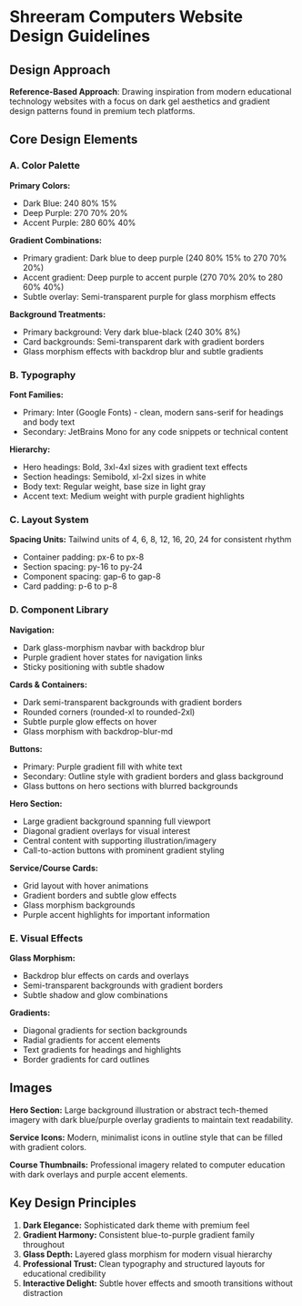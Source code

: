 # Shreeram Computers Website Design Guidelines

## Design Approach
**Reference-Based Approach**: Drawing inspiration from modern educational technology websites with a focus on dark gel aesthetics and gradient design patterns found in premium tech platforms.

## Core Design Elements

### A. Color Palette
**Primary Colors:**
- Dark Blue: 240 80% 15%
- Deep Purple: 270 70% 20%
- Accent Purple: 280 60% 40%

**Gradient Combinations:**
- Primary gradient: Dark blue to deep purple (240 80% 15% to 270 70% 20%)
- Accent gradient: Deep purple to accent purple (270 70% 20% to 280 60% 40%)
- Subtle overlay: Semi-transparent purple for glass morphism effects

**Background Treatments:**
- Primary background: Very dark blue-black (240 30% 8%)
- Card backgrounds: Semi-transparent dark with gradient borders
- Glass morphism effects with backdrop blur and subtle gradients

### B. Typography
**Font Families:**
- Primary: Inter (Google Fonts) - clean, modern sans-serif for headings and body text
- Secondary: JetBrains Mono for any code snippets or technical content

**Hierarchy:**
- Hero headings: Bold, 3xl-4xl sizes with gradient text effects
- Section headings: Semibold, xl-2xl sizes in white
- Body text: Regular weight, base size in light gray
- Accent text: Medium weight with purple gradient highlights

### C. Layout System
**Spacing Units:** Tailwind units of 4, 6, 8, 12, 16, 20, 24 for consistent rhythm
- Container padding: px-6 to px-8
- Section spacing: py-16 to py-24
- Component spacing: gap-6 to gap-8
- Card padding: p-6 to p-8

### D. Component Library

**Navigation:**
- Dark glass-morphism navbar with backdrop blur
- Purple gradient hover states for navigation links
- Sticky positioning with subtle shadow

**Cards & Containers:**
- Dark semi-transparent backgrounds with gradient borders
- Rounded corners (rounded-xl to rounded-2xl)
- Subtle purple glow effects on hover
- Glass morphism with backdrop-blur-md

**Buttons:**
- Primary: Purple gradient fill with white text
- Secondary: Outline style with gradient borders and glass background
- Glass buttons on hero sections with blurred backgrounds

**Hero Section:**
- Large gradient background spanning full viewport
- Diagonal gradient overlays for visual interest
- Central content with supporting illustration/imagery
- Call-to-action buttons with prominent gradient styling

**Service/Course Cards:**
- Grid layout with hover animations
- Gradient borders and subtle glow effects
- Glass morphism backgrounds
- Purple accent highlights for important information

### E. Visual Effects
**Glass Morphism:**
- Backdrop blur effects on cards and overlays
- Semi-transparent backgrounds with gradient borders
- Subtle shadow and glow combinations

**Gradients:**
- Diagonal gradients for section backgrounds
- Radial gradients for accent elements
- Text gradients for headings and highlights
- Border gradients for card outlines

## Images
**Hero Section:** Large background illustration or abstract tech-themed imagery with dark blue/purple overlay gradients to maintain text readability.

**Service Icons:** Modern, minimalist icons in outline style that can be filled with gradient colors.

**Course Thumbnails:** Professional imagery related to computer education with dark overlays and purple accent elements.

## Key Design Principles
1. **Dark Elegance:** Sophisticated dark theme with premium feel
2. **Gradient Harmony:** Consistent blue-to-purple gradient family throughout
3. **Glass Depth:** Layered glass morphism for modern visual hierarchy
4. **Professional Trust:** Clean typography and structured layouts for educational credibility
5. **Interactive Delight:** Subtle hover effects and smooth transitions without distraction